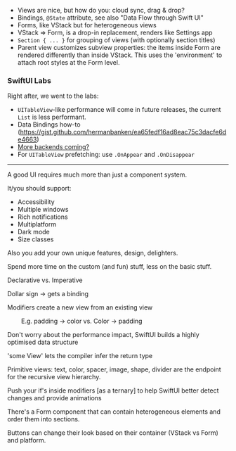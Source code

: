 - Views are nice, but how do you: cloud sync, drag & drop?
- Bindings, `@State` attribute, see also "Data Flow through Swift UI"
- Forms, like VStack but for heterogeneous views
- VStack =\> Form, is a drop-in replacement, renders like Settings app
- `Section { ... }` for grouping of views (with optionally section titles)
- Parent view customizes subview properties: the items inside Form are rendered differently than inside VStack. This uses the 'environment' to attach root styles at the Form level.

### SwiftUI Labs
Right after, we went to the labs:

- `UITableView`-like performance will come in future releases, the
  current `List` is less performant.
- Data Bindings how-to
  (https://gist.github.com/hermanbanken/ea65fedf16ad8eac75c3dacfe6de4663)
- [More backends coming?](https://twitter.com/hermanbanken/status/1136371582656425986)
- For `UITableView` prefetching: use `.OnAppear` and `.OnDisappear`

-------------------


A good UI requires much more than just a component system.

It/you should support:

-   Accessibility
-   Multiple windows
-   Rich notifications
-   Multiplatform
-   Dark mode
-   Size classes

Also you add your own unique features, design, delighters.

Spend more time on the custom (and fun) stuff, less on the basic stuff.

Declarative vs. Imperative

Dollar sign -\> gets a binding

Modifiers create a new view from an existing view

        E.g. padding -\> color vs. Color -\> padding

Don't worry about the performance impact, SwiftUI builds a highly
optimised data structure

'some View' lets the compiler infer the return type

Primitive views: text, color, spacer, image, shape, divider are the
endpoint for the recursive view hierarchy.

Push your if's inside modifiers \[as a ternary\] to help SwiftUI better
detect changes and provide animations

There's a Form component that can contain heterogeneous elements and
order them into sections.

Buttons can change their look based on their container (VStack vs Form)
and platform.